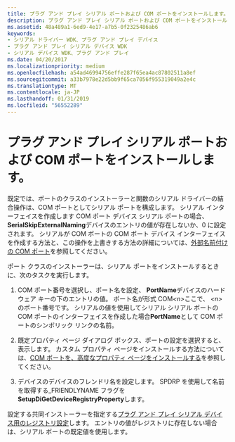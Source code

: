 ```yaml
---
title: プラグ アンド プレイ シリアル ポートおよび COM ポートをインストールします。
description: プラグ アンド プレイ シリアル ポートおよび COM ポートをインストールします。
ms.assetid: 48a489a1-6ed9-4e17-a7b5-0f2325486ab6
keywords:
- シリアル ドライバー WDK、プラグ アンド プレイ デバイス
- プラグ アンド プレイ シリアル デバイス WDK
- シリアル デバイス WDK、プラグ アンド プレイ
ms.date: 04/20/2017
ms.localizationpriority: medium
ms.openlocfilehash: a54ad46994756effe287f65ea4ac87802511a8ef
ms.sourcegitcommit: a33b7978e22d5bb9f65ca7056f955319049a2e4c
ms.translationtype: MT
ms.contentlocale: ja-JP
ms.lasthandoff: 01/31/2019
ms.locfileid: "56552289"
---
```

# <a name="installing-plug-and-play-serial-ports-and-com-ports"></a>プラグ アンド プレイ シリアル ポートおよび COM ポートをインストールします。





既定では、ポートのクラスのインストーラーと関数のシリアル ドライバーの結合操作は、COM ポートとしてシリアル ポートを構成します。 シリアル インターフェイスを作成します COM ポート デバイス シリアル ポートの場合、 **SerialSkipExternalNaming**デバイスのエントリの値が存在しないか、0 に設定されます。 シリアルが COM ポートの COM ポート デバイス インターフェイスを作成する方法と、この操作を上書きする方法の詳細については、[外部名前付けの COM ポート](external-naming-of-com-ports.md)を参照してください。

ポート クラスのインストーラーは、シリアル ポートをインストールするときに、次のタスクを実行します。

1. COM ポート番号を選択し、ポート名を設定、 **PortName**デバイスのハードウェア キーの下のエントリの値。 ポート名が形式 COM<em>&lt;n&gt;</em>ここで、 *&lt;n&gt;* のポート番号です。 シリアルの値を使用してシリアル シリアル ポートの COM ポートのインターフェイスを作成した場合**PortName**として COM ポートのシンボリック リンクの名前。

2. 既定プロパティ ページ ダイアログ ボックス、ポートの設定を選択すると、表示します。 カスタム プロパティ ページをインストールする方法については、[COM ポートを、高度なプロパティ ページをインストールする](installing-an-advanced-properties-page-for-a-com-port.md)を参照してください。

3. デバイスのデバイスのフレンドリ名を設定します。 SPDRP を使用して名前を取得する\_FRIENDLYNAME フラグを**SetupDiGetDeviceRegistryProperty**します。

設定する共同インストーラーを指定する[プラグ アンド プレイ シリアル デバイス用のレジストリ設定](registry-settings-for-a-plug-and-play-serial-device.md)します。 エントリの値がレジストリに存在しない場合は、シリアル ポートの既定値を使用します。

 

 




